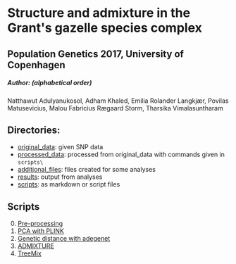 # Structure and admixture in the Grant's gazelle species complex
## Population Genetics 2017, University of Copenhagen
##### Author: (alphabetical order)
Natthawut Adulyanukosol, Adham Khaled, Emilia Rolander Langkjær, Povilas Matusevicius, Malou Fabricius Rægaard Storm, Tharsika Vimalasuntharam


## Directories:

- [original_data](./original_data): given SNP data
- [processed_data](./processed_data): processed from original_data with commands given in `scripts\`
- [additional_files](./additional_files): files created for some analyses
- [results](./results): output from analyses
- [scripts](./scripts): as markdown or script files


## Scripts

0. [Pre-processing](./scripts/0.pre-processing)
1. [PCA with PLINK](./scripts/1.PLINK_PCA_with_pruning.md)
2. [Genetic distance with adegenet](./scripts/2.Adegenet.Rmd)
3. [ADMIXTURE](./scripts/3.ADMIXTURE.md)
4. [TreeMix](./scripts/4.Treemix.md)
